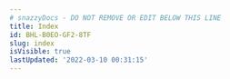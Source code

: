 ```yaml
---
# snazzyDocs - DO NOT REMOVE OR EDIT BELOW THIS LINE
title: Index
id: BHL-B0EO-GF2-8TF
slug: index
isVisible: true
lastUpdated: '2022-03-10 00:31:15'
---
```

